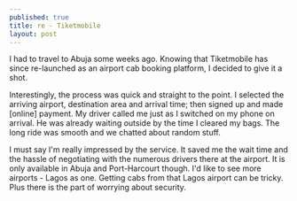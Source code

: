 ```yaml
---
published: true
title: re - Tiketmobile
layout: post
---
```

I had to travel to Abuja some weeks ago. Knowing that Tiketmobile has since re-launched as an airport cab booking platform, I decided to give it a shot.

Interestingly, the process was quick and straight to the point. I selected the arriving airport, destination area and arrival time; then signed up and made [online] payment. My driver called me just as I switched on my phone on arrival. He was already waiting outside by the time I cleared my bags. The long ride was smooth and we chatted about random stuff.

I must say I'm really impressed by the service. It saved me the wait time and the hassle of negotiating with the numerous drivers there at the airport. It is only available in Abuja and Port-Harcourt though. I'd like to see more airports - Lagos as one. Getting cabs from that Lagos airport can be tricky. Plus there is the part of worrying about security.